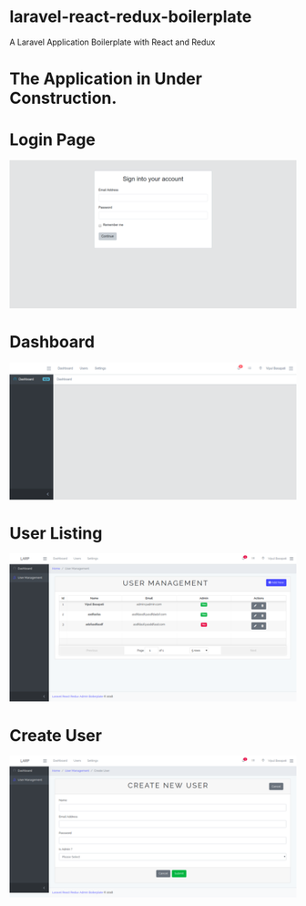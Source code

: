 # laravel-react-redux-boilerplate
A Laravel Application Boilerplate with React and Redux

# The Application in Under Construction.

# Login Page
![Screenshot](screenshots/login.png)

# Dashboard
![Screenshot](screenshots/dashboard.png)

# User Listing
![Screenshot](screenshots/user_listing.png)

# Create User
![Screenshot](screenshots/user_create.png)